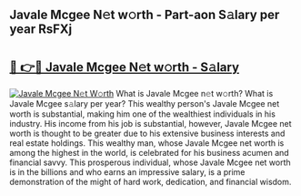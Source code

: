 ## Javale Mcgee N𝚎t w𝚘rth - Part-aon S𝚊lary per year RsFXj

# <h2><a href="http://gc3jpu6.nevu.top/?p=Javale+Mcgee">🔗 👉🔴 Javale Mcgee N𝚎t w𝚘rth - S𝚊lary</a></h2>

[![Javale Mcgee N𝚎t W𝚘rth](https://i.imgur.com/Oavwk0R.jpeg)](http://gc3jpu6.nevu.top/?p=Javale+Mcgee)
What is Javale Mcgee n𝚎t w𝚘rth? What is Javale Mcgee s𝚊lary per year?
This wealthy person's Javale Mcgee net worth is substantial, making him one of the wealthiest individuals in his industry. His income from his job is substantial, however, Javale Mcgee net worth is thought to be greater due to his extensive business interests and real estate holdings. This wealthy man, whose Javale Mcgee net worth is among the highest in the world, is celebrated for his business acumen and financial savvy. This prosperous individual, whose Javale Mcgee net worth is in the billions and who earns an impressive salary, is a prime demonstration of the might of hard work, dedication, and financial wisdom.
